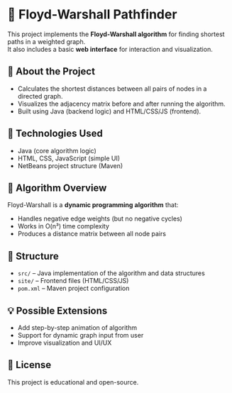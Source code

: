 
# 🔁 Floyd-Warshall Pathfinder

This project implements the **Floyd-Warshall algorithm** for finding shortest paths in a weighted graph.  
It also includes a basic **web interface** for interaction and visualization.

## 📌 About the Project

- Calculates the shortest distances between all pairs of nodes in a directed graph.
- Visualizes the adjacency matrix before and after running the algorithm.
- Built using Java (backend logic) and HTML/CSS/JS (frontend).

## 🚀 Technologies Used

- Java (core algorithm logic)
- HTML, CSS, JavaScript (simple UI)
- NetBeans project structure (Maven)

## 🧠 Algorithm Overview

Floyd-Warshall is a **dynamic programming algorithm** that:
- Handles negative edge weights (but no negative cycles)
- Works in O(n³) time complexity
- Produces a distance matrix between all node pairs

## 📁 Structure

- `src/` – Java implementation of the algorithm and data structures
- `site/` – Frontend files (HTML/CSS/JS)
- `pom.xml` – Maven project configuration

## 💡 Possible Extensions

- Add step-by-step animation of algorithm
- Support for dynamic graph input from user
- Improve visualization and UI/UX

## 📜 License

This project is educational and open-source.
